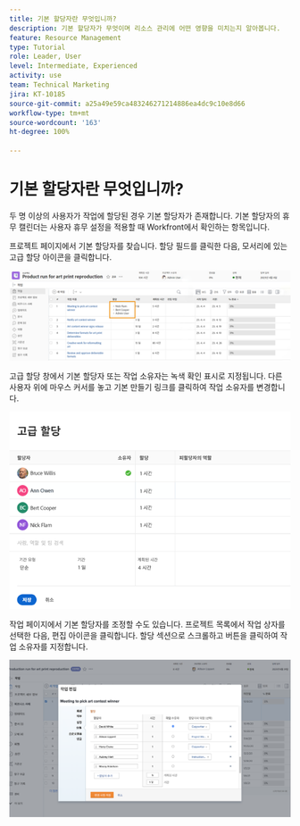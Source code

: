 ```yaml
---
title: 기본 할당자란 무엇입니까?
description: 기본 할당자가 무엇이며 리소스 관리에 어떤 영향을 미치는지 알아봅니다.
feature: Resource Management
type: Tutorial
role: Leader, User
level: Intermediate, Experienced
activity: use
team: Technical Marketing
jira: KT-10185
source-git-commit: a25a49e59ca483246271214886ea4dc9c10e8d66
workflow-type: tm+mt
source-wordcount: '163'
ht-degree: 100%

---
```


# 기본 할당자란 무엇입니까?

두 명 이상의 사용자가 작업에 할당된 경우 기본 할당자가 존재합니다. 기본 할당자의 휴무 캘린더는 사용자 휴무 설정을 적용할 때 Workfront에서 확인하는 항목입니다.

프로젝트 페이지에서 기본 할당자를 찾습니다. 할당 필드를 클릭한 다음, 모서리에 있는 고급 할당 아이콘을 클릭합니다.

![여러 할당자](assets/pa_01.png)

고급 할당 창에서 기본 할당자 또는 작업 소유자는 녹색 확인 표시로 지정됩니다. 다른 사용자 위에 마우스 커서를 놓고 기본 만들기 링크를 클릭하여 작업 소유자를 변경합니다.

![기본 할당자가 선택됨](assets/pa_02.png)

작업 페이지에서 기본 할당자를 조정할 수도 있습니다. 프로젝트 목록에서 작업 상자를 선택한 다음, 편집 아이콘을 클릭합니다. 할당 섹션으로 스크롤하고 버튼을 클릭하여 작업 소유자를 지정합니다.

![작업 소유자 버튼](assets/pa_03.png)

